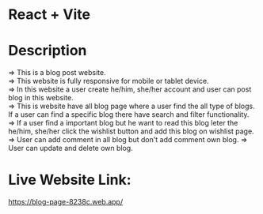 # React + Vite

# Description
=> This is a blog post website.<br />
=> This website is fully responsive for mobile or tablet device.<br />
=> In this website a user create he/him, she/her account and user can post blog in this website.<br />
=> This is website have all blog page where a user find the all type of blogs. If a user can find a specific blog there have search and filter functionality.<br />
=> If a user find a important blog but he want to read this blog leter the he/him, she/her click the wishlist button and add this blog on wishlist page.<br />
=> User can add comment in all blog but don't add comment own blog.
=> User can update and delete own blog.<br />

 # Live Website Link:
 https://blog-page-8238c.web.app/
